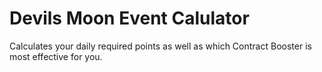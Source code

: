 # Devils Moon Event Calulator

Calculates your daily required points as well as which Contract Booster is most effective for you.

